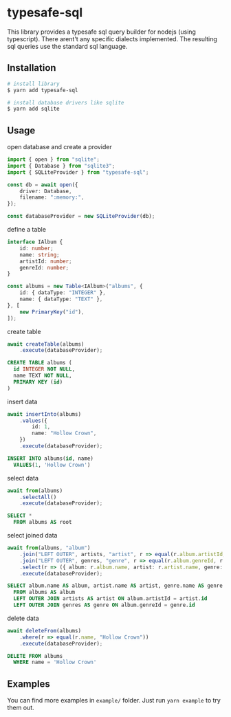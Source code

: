 # typesafe-sql

This library provides a typesafe sql query builder for nodejs (using typescript).
There arent't any specific dialects implemented. The resulting sql queries use the standard sql language.

## Installation
```sh
# install library
$ yarn add typesafe-sql

# install database drivers like sqlite
$ yarn add sqlite
```

## Usage

open database and create a provider
```ts
import { open } from "sqlite";
import { Database } from "sqlite3";
import { SQLiteProvider } from "typesafe-sql";

const db = await open({
    driver: Database,
    filename: ":memory:",
});

const databaseProvider = new SQLiteProvider(db);
```

define a table
```ts
interface IAlbum {
    id: number;
    name: string;
    artistId: number;
    genreId: number;
}

const albums = new Table<IAlbum>("albums", {
    id: { dataType: "INTEGER" },
    name: { dataType: "TEXT" },
}, [
    new PrimaryKey("id"),
]);
```

create table
```ts
await createTable(albums)
    .execute(databaseProvider);
```
```sql
CREATE TABLE albums (
  id INTEGER NOT NULL,
  name TEXT NOT NULL,
  PRIMARY KEY (id)
)
```

insert data
```ts
await insertInto(albums)
    .values({
        id: 1,
        name: "Hollow Crown",
    })
    .execute(databaseProvider);
```
```sql
INSERT INTO albums(id, name)
  VALUES(1, 'Hollow Crown')
```

select data
```ts
await from(albums)
    .selectAll()
    .execute(databaseProvider);
```
```sql
SELECT *
  FROM albums AS root
```

select joined data
```ts
await from(albums, "album")
    .join("LEFT OUTER", artists, "artist", r => equal(r.album.artistId, r.artist.id))
    .join("LEFT OUTER", genres, "genre", r => equal(r.album.genreId, r.genre.id))
    .select(r => ({ album: r.album.name, artist: r.artist.name, genre: r.genre.name }))
    .execute(databaseProvider);
```
```sql
SELECT album.name AS album, artist.name AS artist, genre.name AS genre
  FROM albums AS album
  LEFT OUTER JOIN artists AS artist ON album.artistId = artist.id
  LEFT OUTER JOIN genres AS genre ON album.genreId = genre.id
```

delete data
```ts
await deleteFrom(albums)
    .where(r => equal(r.name, "Hollow Crown"))
    .execute(databaseProvider);
```
```sql
DELETE FROM albums
  WHERE name = 'Hollow Crown'
```

## Examples
You can find more examples in `example/` folder. Just run `yarn example` to try them out.
